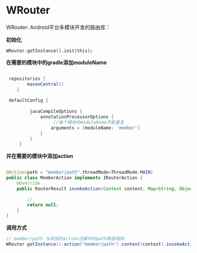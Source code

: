 # WRouter
WRouter: Android平台多模块开发的路由库：


**初始化**
```
WRouter.getInstance().init(this);
```
**在需要的模块中的gradle添加moduleName**
```groovy

 repositories {
        mavenCentral()
    }
    
 defaultConfig {
         
         javaCompileOptions {
             annotationProcessorOptions {
                  //每个模块的moduleName不能重复
                 arguments = [moduleName: 'member']
             }
         }
     }
```
**并在需要的模块中添加action**

```java

@Action(path = "member/path",threadMode=ThreadMode.MAIN)
public class MemberAction implements IRouterAction {
    @Override
    public RouterResult invokeAction(Context context, Map<String, Object> requestData) {

        //
        return null;
    }
}
```

**调用方式**

```java
// member/path 与添加的action注解中的path路径相同
WRouter.getInstance().action("member/path").context(context).invokeAction();

```